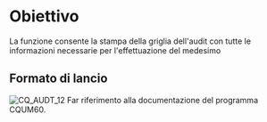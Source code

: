 # Obiettivo
La funzione consente la stampa della griglia dell'audit con tutte le informazioni necessarie per l'effettuazione del medesimo

## Formato di lancio

![CQ_AUDT_12](http://doc.smeup.com/immagini/MBDOC_OGG-P_CQUS60/CQ_AUDT_12.png)
Far riferimento alla documentazione del programma CQUM60.
